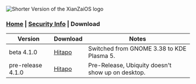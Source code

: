 ![Shorter Version of the XianZaiOS logo](https://media.discordapp.net/attachments/890976217677828176/895634522635386900/unknown.png "XianZaiOS Shorter Logo")
### [Home](https://lintine.github.io/XianZaiOS) | [Security Info](https://lintine.github.io/XianZaiOS/SECURITY) | Download

| Version             | Download           | Notes              |
| ------------------- | ------------------ | ------------------ |
| beta 4.1.0          | [Hitapo](https://drive.google.com/file/d/1GUcrW33HxiTXnJV1ktqHnz-jGtdkYX_H/view?usp=sharing)           | Switched from GNOME 3.38 to KDE Plasma 5.              |
| pre-release 4.1.0   | [Hitapo](https://drive.google.com/file/d/14XulUnPhuGCb4_kp8vkVYsGnYAmHrB68/view?usp=sharing)           | Pre-Release, Ubiquity doesn't show up on desktop.              |
